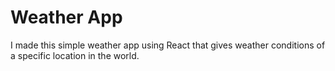 # Weather App 
I made this simple weather app using React that gives weather conditions of a specific location in the world. 
